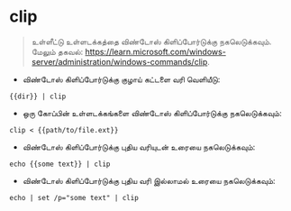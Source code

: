 # clip

> உள்ளீட்டு உள்ளடக்கத்தை விண்டோஸ் கிளிப்போர்டுக்கு நகலெடுக்கவும்.
> மேலும் தகவல்: <https://learn.microsoft.com/windows-server/administration/windows-commands/clip>.

- விண்டோஸ் கிளிப்போர்டுக்கு குழாய் கட்டளை வரி வெளியீடு:

`{{dir}} | clip`

- ஒரு கோப்பின் உள்ளடக்கங்களை விண்டோஸ் கிளிப்போர்டுக்கு நகலெடுக்கவும்:

`clip < {{path/to/file.ext}}`

- விண்டோஸ் கிளிப்போர்டுக்கு புதிய வரியுடன் உரையை நகலெடுக்கவும்:

`echo {{some text}} | clip`

- விண்டோஸ் கிளிப்போர்டுக்கு புதிய வரி இல்லாமல் உரையை நகலெடுக்கவும்:

`echo | set /p="some text" | clip`
